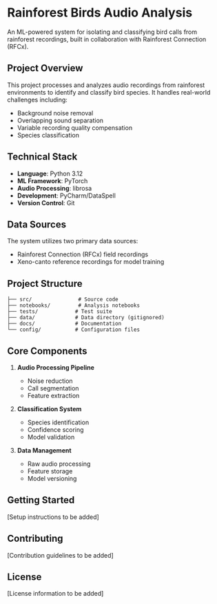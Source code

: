 # Rainforest Birds Audio Analysis

An ML-powered system for isolating and classifying bird calls from rainforest recordings, built in collaboration with Rainforest Connection (RFCx).

## Project Overview

This project processes and analyzes audio recordings from rainforest environments to identify and classify bird species. It handles real-world challenges including:
- Background noise removal
- Overlapping sound separation
- Variable recording quality compensation
- Species classification

## Technical Stack

- **Language**: Python 3.12
- **ML Framework**: PyTorch
- **Audio Processing**: librosa
- **Development**: PyCharm/DataSpell
- **Version Control**: Git

## Data Sources

The system utilizes two primary data sources:
- Rainforest Connection (RFCx) field recordings
- Xeno-canto reference recordings for model training

## Project Structure

```
├── src/               # Source code
├── notebooks/         # Analysis notebooks
├── tests/            # Test suite
├── data/             # Data directory (gitignored)
├── docs/             # Documentation
└── config/           # Configuration files
```

## Core Components

1. **Audio Processing Pipeline**
   - Noise reduction
   - Call segmentation
   - Feature extraction

2. **Classification System**
   - Species identification
   - Confidence scoring
   - Model validation

3. **Data Management**
   - Raw audio processing
   - Feature storage
   - Model versioning

## Getting Started

[Setup instructions to be added]

## Contributing

[Contribution guidelines to be added]

## License

[License information to be added]
